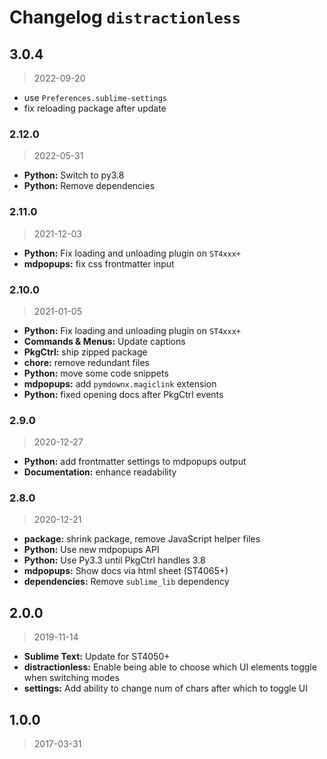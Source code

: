 # Changelog `distractionless`

## 3.0.4

> 2022-09-20

* use `Preferences.sublime-settings`
* fix reloading package after update

### 2.12.0

> 2022-05-31

* **Python:** Switch to py3.8
* **Python:** Remove dependencies

### 2.11.0

> 2021-12-03

* **Python:** Fix loading and unloading plugin on `ST4xxx+`
* **mdpopups:** fix css frontmatter input

### 2.10.0

> 2021-01-05

* **Python:** Fix loading and unloading plugin on `ST4xxx+`
* **Commands & Menus:** Update captions
* **PkgCtrl:** ship zipped package
* **chore:** remove redundant files
* **Python:** move some code snippets
* **mdpopups:** add `pymdownx.magiclink` extension
* **Python:** fixed opening docs after PkgCtrl events

### 2.9.0

> 2020-12-27

* **Python:** add frontmatter settings to mdpopups output
* **Documentation:** enhance readability

### 2.8.0

> 2020-12-21

* **package:** shrink package, remove JavaScript helper files
* **Python:** Use new mdpopups API
* **Python:** Use Py3.3 until PkgCtrl handles 3.8
* **mdpopups:** Show docs via html sheet (ST4065+)
* **dependencies:** Remove `sublime_lib` dependency

## 2.0.0

> 2019-11-14

* **Sublime Text:** Update for ST4050+
* **distractionless:** Enable being able to choose which UI elements toggle when switching modes
* **settings:** Add ability to change num of chars after which to toggle UI

## 1.0.0

> 2017-03-31

